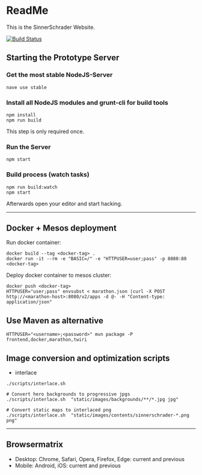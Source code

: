 # ReadMe

This is the SinnerSchrader Website.

[![Build Status](https://travis-ci.org/sinnerschrader/sinnerschrader-website.svg?branch=master)](https://travis-ci.org/sinnerschrader/sinnerschrader-website)

## Starting the Prototype Server

### Get the most stable NodeJS-Server

```shell
nave use stable
```

### Install all NodeJS modules and grunt-cli for build tools

```shell
npm install
npm run build
```

This step is only required once.

### Run the Server

```shell
npm start
```

### Build process (watch tasks)

```shell
npm run build:watch
npm start
```

Afterwards open your editor and start hacking.

------------------------------------------------------------------

## Docker + Mesos deployment

Run docker container:

```shell
docker build --tag <docker-tag> .
docker run -it --rm -e "BASIC=/" -e "HTTPUSER=user;pass" -p 8080:80 <docker-tag>
```

Deploy docker container to mesos cluster:

```shell
docker push <docker-tag>
HTTPUSER="user;pass" envsubst < marathon.json |curl -X POST http://<marathon-host>:8080/v2/apps -d @- -H "Content-type: application/json"
```

## Use Maven as alternative

```shell
HTTPUSER="<username>;<password>" mvn package -P frontend,docker,marathon,twiri
```

## Image conversion and optimization scripts

* interlace

```shell
./scripts/interlace.sh

# Convert hero backgrounds to progressive jpgs
./scripts/interlace.sh  "static/images/backgrounds/**/*.jpg jpg"

# Convert static maps to interlaced png
./scripts/interlace.sh  "static/images/contents/sinnerschrader-*.png png"
```

------------------------------------------------------------------


## Browsermatrix

* Desktop: Chrome, Safari, Opera, Firefox, Edge: current and previous
* Mobile: Android, iOS: current and previous

